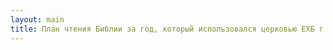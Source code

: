 ```yaml
---
layout: main
title: План чтения Библии за год, который использовался церковью ЕХБ г. Новороссийска до 2021-го года
---
```

